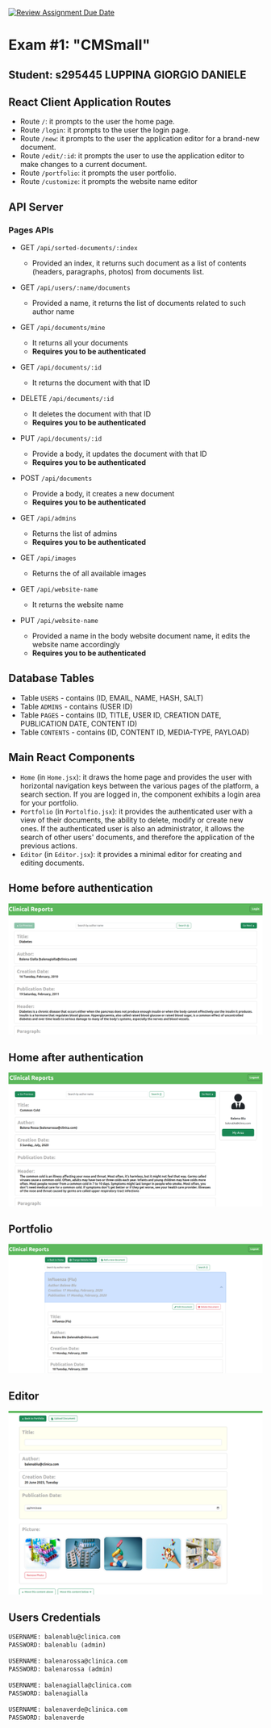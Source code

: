 [![Review Assignment Due Date](https://classroom.github.com/assets/deadline-readme-button-24ddc0f5d75046c5622901739e7c5dd533143b0c8e959d652212380cedb1ea36.svg)](https://classroom.github.com/a/g5Hi-YAN)
# Exam #1: "CMSmall"
## Student: s295445 LUPPINA GIORGIO DANIELE

## React Client Application Routes

- Route `/`: it prompts to the user the home page.
- Route `/login`: it prompts to the user the login page.
- Route `/new`: it prompts to the user the application editor for a brand-new document.
- Route `/edit/:id`: it prompts the user to use the application editor to make changes to a current document.
- Route `/portfolio`: it prompts the user portfolio.
- Route `/customize`: it prompts the website name editor

## API Server
### Pages APIs

  - GET `/api/sorted-documents/:index`
    - Provided an index, it returns such document as a list of contents (headers, paragraphs, photos) from 
    documents list.

  - GET `/api/users/:name/documents`
    - Provided a name, it returns the list of documents related to such author name
  

  - GET `/api/documents/mine`
    - It returns all your documents
    - **Requires you to be authenticated**


  - GET `/api/documents/:id`
      - It returns the document with that ID


  - DELETE `/api/documents/:id`
    - It deletes the document with that ID
    - **Requires you to be authenticated**
  

  - PUT `/api/documents/:id`
    - Provide a body, it updates the document with that ID
    - **Requires you to be authenticated**


  - POST `/api/documents`
    - Provide a body, it creates a new document
    - **Requires you to be authenticated**


  - GET `/api/admins`
    - Returns the list of admins
    - **Requires you to be authenticated**
    

  - GET `/api/images`
    - Returns the of all available images

  - GET `/api/website-name`
    - It returns the website name


  - PUT `/api/website-name`
    - Provided a name in the body website document name, it edits the website name accordingly
    - **Requires you to be authenticated**

## Database Tables

- Table `USERS`    - contains (ID, EMAIL, NAME, HASH, SALT)
- Table `ADMINS`   - contains (USER ID)
- Table `PAGES`    - contains (ID, TITLE, USER ID, CREATION DATE, PUBLICATION DATE, CONTENT ID)
- Table `CONTENTS` - contains (ID, CONTENT ID, MEDIA-TYPE, PAYLOAD)


## Main React Components

- `Home`    (in `Home.jsx`): it draws the home page and provides the user with horizontal navigation keys between the 
various pages of the platform, a search section. If you are logged in, the component exhibits a login area 
for your portfolio.
- `Portfolio`  (in `Portolfio.jsx`): it provides the authenticated user with a view of their documents, the ability to 
delete, modify or create new ones. If the authenticated user is also an administrator, it allows the search of other 
users' documents, and therefore the application of the previous actions.
- `Editor`  (in `Editor.jsx`): it provides a minimal editor for creating and editing documents.


## Home before authentication

![Screenshot](./img/not_authenticated_home.png)

## Home after authentication

![Screenshot](./img/authenticated_home.png)

## Portfolio

![Screenshot](./img/portfolio.png)

## Editor

![Screenshot](./img/new_document.png)

## Users Credentials

    USERNAME: balenablu@clinica.com
	PASSWORD: balenablu (admin)

    USERNAME: balenarossa@clinica.com
	PASSWORD: balenarossa (admin)

    USERNAME: balenagialla@clinica.com
	PASSWORD: balenagialla

    USERNAME: balenaverde@clinica.com
	PASSWORD: balenaverde


